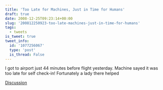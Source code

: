 ```yaml
---
title: 'Too Late for Machines, Just in Time for Humans'
draft: true
date: 2008-12-25T09:23:14+00:00
slug: '200812250923-too-late-machines-just-in-time-for-humans'
tags:
  - tweets
is_tweet: true
tweet_info:
  id: '1077256067'
  type: 'post'
  is_thread: False
---
```




I got to airport just 44 minutes before flight yesterday. Machine sayed it was too late for self check-in! Fortunately a lady there helped

[Discussion](https://x.com/sytelus/status/1077256067)
